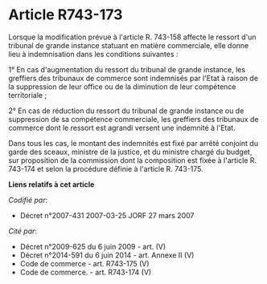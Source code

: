 # Article R743-173

Lorsque la modification prévue à l'article R. 743-158 affecte le ressort d'un tribunal de grande instance statuant en matière
commerciale, elle donne lieu à indemnisation dans les conditions suivantes :

1° En cas d'augmentation du ressort du tribunal de grande instance, les greffiers des tribunaux de commerce sont indemnisés
par l'Etat à raison de la suppression de leur office ou de la diminution de leur compétence territoriale ;

2° En cas de réduction du ressort du tribunal de grande instance ou de suppression de sa compétence commerciale, les
greffiers des tribunaux de commerce dont le ressort est agrandi versent une indemnité à l'Etat.

Dans tous les cas, le montant des indemnités est fixé par arrêté conjoint du garde des sceaux, ministre de la justice, et du
ministre chargé du budget, sur proposition de la commission dont la composition est fixée à l'article R. 743-174 et selon la
procédure définie à l'article R. 743-175.

**Liens relatifs à cet article**

_Codifié par_:

  - Décret n°2007-431 2007-03-25 JORF 27 mars 2007

_Cité par_:

  - Décret n°2009-625 du 6 juin 2009 - art. (V)
  - Décret n°2014-591 du 6 juin 2014 - art. Annexe II (V)
  - Code de commerce - art. R743-175 (V)
  - Code de commerce. - art. R743-174 (V)
